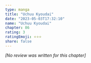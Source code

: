 ```yaml
---
type: manga
title: "Uchuu Kyoudai"
date: "2023-05-03T17:32:10"
name: "Uchuu Kyoudai"
chapter: 86
rating: 3
ratingEmoji: ⭐️⭐️⭐️
share: false
---
```


_[No review was written for this chapter]_
